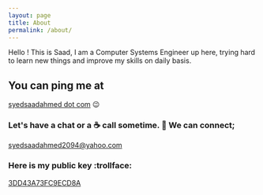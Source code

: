```yaml
---
layout: page
title: About
permalink: /about/
---
```


Hello ! This is Saad, I am a Computer Systems Engineer up here, trying hard to learn new things and improve my skills on daily basis.

## You can ping me at

[syedsaadahmed dot com](https:/www.syedsaadahmed.com) :wink:

### Let's have a chat or a :coffee: call sometime. :calling: We can connect;

[syedsaadahmed2094@yahoo.com](mailto:syedsaadahmed2094@yahoo.com)

### Here is my public key :trollface:

[3DD43A73FC9ECD8A](https://keybase.io/syedsaadahmed20)
